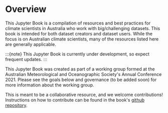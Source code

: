# Overview

This Jupyter Book is a compilation of resources and best practices for climate scientists in Australia who work with big/challenging datasets. This book is intended for both dataset creators and dataset users. While the focus is on Australian climate scientists, many of the resources listed here are generally applicable.

:::{note}
This Jupyter Book is currently under development, so expect frequent updates.
:::

This Jupyter Book was created as part of a working group formed at the Australian Meteorological and Oceanographic Society's Annual Conference 2021. Please see the goals below and governance (to be added soon) for more information about the working group.

This is meant to be a collaborative resource, and we welcome contributions! Instructions on how to contribute can be found in the book's [github repository](https://github.com/ACDguide/BigData).

